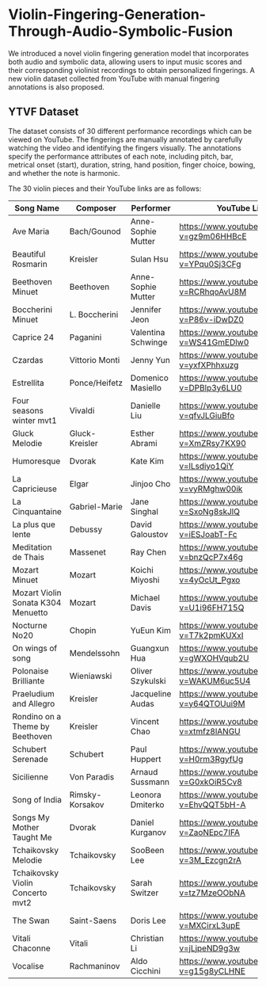 # Violin-Fingering-Generation-Through-Audio-Symbolic-Fusion

We introduced a novel violin fingering generation model that incorporates both audio and symbolic data, allowing users to input music scores and their corresponding violinist recordings to obtain personalized fingerings. A new violin dataset collected from YouTube with manual fingering annotations is also proposed.

## YTVF Dataset
The dataset consists of 30 different performance recordings which can be viewed on YouTube. The fingerings are manually annotated by carefully watching the video and identifying the fingers visually. The annotations specify the performance attributes of each note, including pitch, bar, metrical onset (start), duration, string, hand position, finger choice, bowing, and whether the note is harmonic.

The 30 violin pieces and their YouTube links are as follows:

| Song Name   | Composer | Performer | YouTube Link |
| ----------- | ----------- | ----------- |----------- |
| Ave Maria   | Bach/Gounod |Anne-Sophie Mutter | https://www.youtube.com/watch?v=gz9m06HHBcE |
| Beautiful Rosmarin   | Kreisler |Sulan Hsu | https://www.youtube.com/watch?v=YPqu0Sj3CFg |
| Beethoven Minuet   | Beethoven |Anne-Sophie Mutter | https://www.youtube.com/watch?v=RCRhqoAvU8M |
| Boccherini Minuet   | L. Boccherini |Jennifer Jeon | https://www.youtube.com/watch?v=P86v-iDwDZ0 |
|Caprice 24	|Paganini	|Valentina Schwinge|	https://www.youtube.com/watch?v=WS41GmEDlw0|
|Czardas	|Vittorio Monti	|Jenny Yun	|https://www.youtube.com/watch?v=yxfXPhhxuzg|
|Estrellita	|Ponce/Heifetz	|Domenico Masiello	|https://www.youtube.com/watch?v=DPBlp3y6LU0|
|Four seasons winter mvt1	|Vivaldi	|Danielle Liu	|https://www.youtube.com/watch?v=qfvJLGiuBfo|
|Gluck Melodie	|Gluck-Kreisler	|Esther Abrami	|https://www.youtube.com/watch?v=XmZRsy7KX90|
|Humoresque	|Dvorak	|Kate Kim	|https://www.youtube.com/watch?v=lLsdiyo1QiY|
|La Capricieuse	|Elgar	|Jinjoo Cho	|https://www.youtube.com/watch?v=vyRMghw00ik|
|La Cinquantaine	|Gabriel-Marie	|Jane Singhal	|https://www.youtube.com/watch?v=SxoNg8skJlQ|
|La plus que lente	|Debussy	|David Galoustov	|https://www.youtube.com/watch?v=iESJoabT-Fc|
|Meditation de Thais	|Massenet	|Ray Chen	|https://www.youtube.com/watch?v=bnzQcP7x46g|
|Mozart Minuet	|Mozart	|Koichi Miyoshi	|https://www.youtube.com/watch?v=4yOcUt_Pgxo|
|Mozart Violin Sonata K304 Menuetto	|Mozart	|Michael Davis	|https://www.youtube.com/watch?v=U1i96FH715Q|
|Nocturne No20	|Chopin	|YuEun Kim	|https://www.youtube.com/watch?v=T7k2pmKUXxI|
|On wings of song	|Mendelssohn	|Guangxun Hua	|https://www.youtube.com/watch?v=gWXOHVqub2U|
|Polonaise Brilliante	|Wieniawski	|Oliver Szykulski	|https://www.youtube.com/watch?v=WAKUM6uc5U4|
|Praeludium and Allegro	|Kreisler	|Jacqueline Audas	|https://www.youtube.com/watch?v=y64QTOUui9M|
|Rondino on a Theme by Beethoven	|Kreisler	|Vincent Chao	|https://www.youtube.com/watch?v=xtmfz8lANGU|
|Schubert Serenade	|Schubert	|Paul Huppert	|https://www.youtube.com/watch?v=H0rm3RgyfUg|
|Sicilienne	|Von Paradis 	|Arnaud Sussmann	|https://www.youtube.com/watch?v=G0xkOiR5Cv8|
|Song of India	|Rimsky-Korsakov	|Leonora Dmiterko	|https://www.youtube.com/watch?v=EhvQQT5bH-A|
|Songs My Mother Taught Me	|Dvorak	|Daniel Kurganov	|https://www.youtube.com/watch?v=ZaoNEpc7IFA|
|Tchaikovsky Melodie	|Tchaikovsky	|SooBeen Lee	|https://www.youtube.com/watch?v=3M_Ezcgn2rA|
|Tchaikovsky Violin Concerto mvt2	|Tchaikovsky	|Sarah Switzer	|https://www.youtube.com/watch?v=tz7MzeOObNA|
|The Swan	|Saint-Saens	|Doris Lee	|https://www.youtube.com/watch?v=MXCirxL3upE|
|Vitali Chaconne	|Vitali	|Christian Li 	|https://www.youtube.com/watch?v=jLjpeND9g3w|
|Vocalise	|Rachmaninov	|Aldo Cicchini	|https://www.youtube.com/watch?v=g15g8yCLHNE|
			
			
			





			
